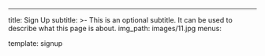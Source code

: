 ---
title: Sign Up
subtitle: >-
  This is an optional subtitle. It can be used to describe what this page is
  about.
img_path: images/11.jpg
menus:

template: signup
